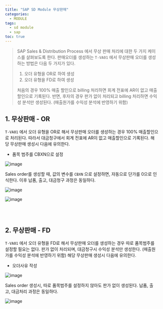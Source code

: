 ```yaml
---
title: "SAP SD Module 무상판매"
categories: 
  - MODULE
tags:
  - sd module
  - sap
toc: true
---
```


> SAP Sales & Distribution Process 에서 무상 판매 처리에 대한 두 가지 케이스를 살펴보도록 한다. 판매오더를 생성하는 `T-VA01` 에서 무상판매 오더를 생성하는 방법은 다음 두 가지가 있다. 
>
> 1. 오더 유형을 OR로 하여 생성 
> 2. 오더 유형을 FD로 하여 생성
>
> 처음의 경우 100% 매출 할인으로 billing 처리하면 회계 전표에 AR이 없고 매출 할인으로 기록된다. 반면, 후자의 경우 판가 없이 처리되고 billing 처리하면 수익성 분석만 생성된다. (매출원가를 수익성 분석에 반영하기 위함)



## 1. 무상판매 - OR

`T-VA01` 에서 오더 유형을 OR로 해서 무상판매 오더를 생성하는 경우 100% 매출할인으로 처리된다. 따라서 대금청구에서 회계 전표에 AR이 없고 매출할인으로 기록된다. 해당 무상판매 생성시 다음에 유의한다.

- 품목 범주를 CBXN으로 설정

![image](https://user-images.githubusercontent.com/58674365/109423621-87757d00-7a23-11eb-87c6-cfa3249ad8f4.png)



Sales order를 생성할 때, 값의 변수를 `CBXN` 으로 설정하면, 자동으로 단가를 0으로 인식한다. 이후 납품, 출고, 대금청구 과정은 동일하다. 

![image](https://user-images.githubusercontent.com/58674365/108962209-c6ba6b80-76bb-11eb-8ef5-a21ccaad05d4.png)

![image](https://user-images.githubusercontent.com/58674365/108962225-cc17b600-76bb-11eb-897a-95d099872c15.png)

<br><br>

## 2. 무상판매 - FD

`T-VA01` 에서 오더 유형을 FD로 해서 무상판매 오더를 생성하는 경우 따로 품목범주를 설정할 필요는 없다. 판가 없이 처리되며, 대금청구시 수익성 분석만 생성한다. (매출원가를 수익성 분석에 반영하기 위함) 해당 무상판매 생성시 다음에 유의한다.

- 오더사유 작성

![image](https://user-images.githubusercontent.com/58674365/109423727-ff43a780-7a23-11eb-9dca-e540cdb6d3ff.png)



Sales order 생성시, 따로 품목범주를 설정하지 않아도 판가 없이 생성된다. 납품, 출고, 대금처리 과정은 동일하다.

![image](https://user-images.githubusercontent.com/58674365/109423776-226e5700-7a24-11eb-99b7-2fa1009cd900.png)

